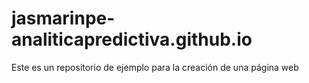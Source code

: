 # jasmarinpe-analiticapredictiva.github.io
Este es un repositorio de ejemplo para la creación de una página web
